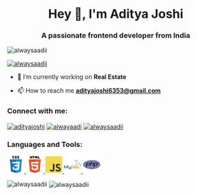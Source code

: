 <h1 align="center">Hey 👋, I'm Aditya Joshi</h1>
<h3 align="center">A passionate frontend developer from India</h3>

<p align="left"> <img src="https://komarev.com/ghpvc/?username=alwaysaadii&label=Profile%20views&color=0e75b6&style=flat" alt="alwaysaadii" /> </p>

<p align="left"> <a href="https://github.com/ryo-ma/github-profile-trophy"><img src="https://github-profile-trophy.vercel.app/?username=alwaysaadii" alt="alwaysaadii" /></a> </p>

- 🔭 I’m currently working on **Real Estate**

- 📫 How to reach me **adityajoshi6353@gmail.com**

<h3 align="left">Connect with me:</h3>
<p align="left">
<a href="https://linkedin.com/in/adityajoshi" target="blank"><img align="center" src="https://raw.githubusercontent.com/rahuldkjain/github-profile-readme-generator/master/src/images/icons/Social/linked-in-alt.svg" alt="adityajoshi" height="30" width="40" /></a>
<a href="https://instagram.com/alwayaadi" target="blank"><img align="center" src="https://raw.githubusercontent.com/rahuldkjain/github-profile-readme-generator/master/src/images/icons/Social/instagram.svg" alt="alwayaadi" height="30" width="40" /></a>
<a href="https://www.youtube.com/c/alwaysaadii" target="blank"><img align="center" src="https://raw.githubusercontent.com/rahuldkjain/github-profile-readme-generator/master/src/images/icons/Social/youtube.svg" alt="alwaysaadii" height="30" width="40" /></a>
</p>

<h3 align="left">Languages and Tools:</h3>
<p align="left"> <a href="https://www.w3schools.com/css/" target="_blank" rel="noreferrer"> <img src="https://raw.githubusercontent.com/devicons/devicon/master/icons/css3/css3-original-wordmark.svg" alt="css3" width="40" height="40"/> </a> <a href="https://www.w3.org/html/" target="_blank" rel="noreferrer"> <img src="https://raw.githubusercontent.com/devicons/devicon/master/icons/html5/html5-original-wordmark.svg" alt="html5" width="40" height="40"/> </a> <a href="https://developer.mozilla.org/en-US/docs/Web/JavaScript" target="_blank" rel="noreferrer"> <img src="https://raw.githubusercontent.com/devicons/devicon/master/icons/javascript/javascript-original.svg" alt="javascript" width="40" height="40"/> </a> <a href="https://www.mysql.com/" target="_blank" rel="noreferrer"> <img src="https://raw.githubusercontent.com/devicons/devicon/master/icons/mysql/mysql-original-wordmark.svg" alt="mysql" width="40" height="40"/> </a> <a href="https://www.php.net" target="_blank" rel="noreferrer"> <img src="https://raw.githubusercontent.com/devicons/devicon/master/icons/php/php-original.svg" alt="php" width="40" height="40"/> </a> </p>

<p><img align="left" src="https://github-readme-stats.vercel.app/api/top-langs?username=alwaysaadii&show_icons=true&locale=en&layout=compact" alt="alwaysaadii" /></p>

<p>&nbsp;<img align="center" src="https://github-readme-stats.vercel.app/api?username=alwaysaadii&show_icons=true&locale=en" alt="alwaysaadii" /></p>
